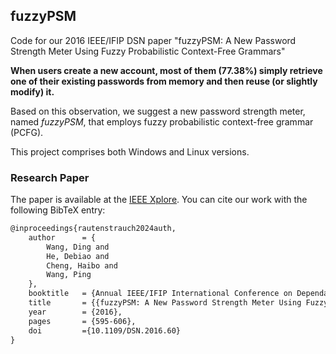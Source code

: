 ## fuzzyPSM
Code for our 2016 IEEE/IFIP DSN paper "fuzzyPSM: A New Password Strength Meter Using Fuzzy Probabilistic Context-Free Grammars"

**When users create a new account, most of them (77.38%) simply retrieve one of their existing passwords from memory and then reuse (or slightly modify) it.**

Based on this observation, we suggest a new password strength meter, named *fuzzyPSM*, that employs fuzzy probabilistic context-free grammar (PCFG). 

This project comprises both Windows and Linux versions.

### Research Paper

The paper is available at the [IEEE Xplore](https://ieeexplore.ieee.org/document/7579775). You can cite our work with the following BibTeX entry:

```latex
@inproceedings{rautenstrauch2024auth,
    author      = {
        Wang, Ding and 
        He, Debiao and 
        Cheng, Haibo and 
        Wang, Ping
    },
    booktitle   = {Annual IEEE/IFIP International Conference on Dependable Systems and Networks (DSN)},
    title       = {{fuzzyPSM: A New Password Strength Meter Using Fuzzy Probabilistic Context-Free Grammars}},
    year        = {2016},
    pages       = {595-606},
    doi         ={10.1109/DSN.2016.60}
}
```
